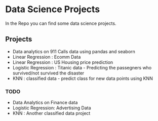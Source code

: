 # Data Science Projects

In the Repo you can find some data science projects. 

## Projects
- Data analytics on 911 Calls data using pandas and seaborn
- Linear Regression : Ecomm Data 
- Linear Regression : US Housing price prediction
- Logistic Regression : Titanic data - Predicting the passegners who survived/not survived the disaster
- KNN : classified data - predict class for new data points using KNN

### TODO 
- Data Analytics on Finance data
- Logistic Regression: Advertising Data
- KNN : Another classified data project
 